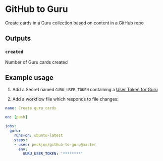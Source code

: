# GitHub to Guru
Create cards in a Guru collection based on content in a GitHub repo

## Outputs

### `created`

Number of Guru cards created

## Example usage

1. Add a Secret named `GURU_USER_TOKEN` containing a [User Token for Guru](https://help.getguru.com/articles/XipkRKLi/Guru-API-Overview)

2. Add a workflow file which responds to file changes:

```yaml
name: Create guru cards

on: [push]

jobs:
  guru:
    runs-on: ubuntu-latest
    steps:
    - uses: peckjon/github-to-guru@master
      env:
        GURU_USER_TOKEN: '********'
```
